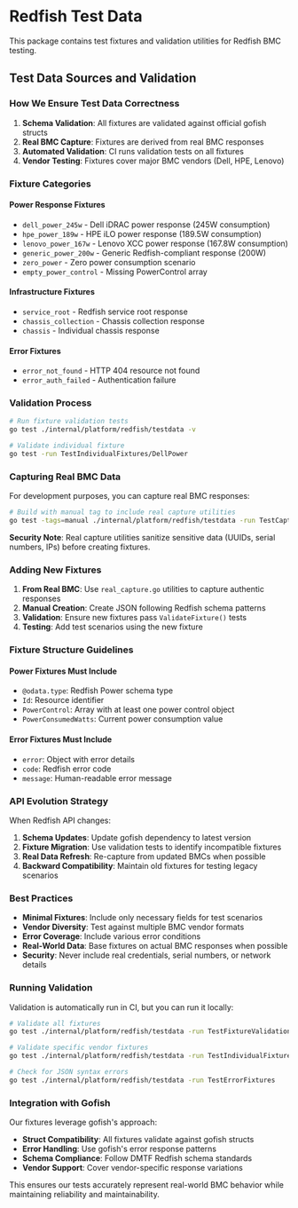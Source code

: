 # Redfish Test Data

This package contains test fixtures and validation utilities for Redfish BMC testing.

## Test Data Sources and Validation

### How We Ensure Test Data Correctness

1. **Schema Validation**: All fixtures are validated against official gofish structs
2. **Real BMC Capture**: Fixtures are derived from real BMC responses
3. **Automated Validation**: CI runs validation tests on all fixtures
4. **Vendor Testing**: Fixtures cover major BMC vendors (Dell, HPE, Lenovo)

### Fixture Categories

#### Power Response Fixtures

- `dell_power_245w` - Dell iDRAC power response (245W consumption)
- `hpe_power_189w` - HPE iLO power response (189.5W consumption)
- `lenovo_power_167w` - Lenovo XCC power response (167.8W consumption)
- `generic_power_200w` - Generic Redfish-compliant response (200W)
- `zero_power` - Zero power consumption scenario
- `empty_power_control` - Missing PowerControl array

#### Infrastructure Fixtures

- `service_root` - Redfish service root response
- `chassis_collection` - Chassis collection response
- `chassis` - Individual chassis response

#### Error Fixtures

- `error_not_found` - HTTP 404 resource not found
- `error_auth_failed` - Authentication failure

### Validation Process

```bash
# Run fixture validation tests
go test ./internal/platform/redfish/testdata -v

# Validate individual fixture
go test -run TestIndividualFixtures/DellPower
```

### Capturing Real BMC Data

For development purposes, you can capture real BMC responses:

```bash
# Build with manual tag to include real capture utilities
go test -tags=manual ./internal/platform/redfish/testdata -run TestCapture
```

**Security Note**: Real capture utilities sanitize sensitive data (UUIDs, serial numbers, IPs) before creating fixtures.

### Adding New Fixtures

1. **From Real BMC**: Use `real_capture.go` utilities to capture authentic responses
2. **Manual Creation**: Create JSON following Redfish schema patterns
3. **Validation**: Ensure new fixtures pass `ValidateFixture()` tests
4. **Testing**: Add test scenarios using the new fixture

### Fixture Structure Guidelines

#### Power Fixtures Must Include

- `@odata.type`: Redfish Power schema type
- `Id`: Resource identifier
- `PowerControl`: Array with at least one power control object
- `PowerConsumedWatts`: Current power consumption value

#### Error Fixtures Must Include

- `error`: Object with error details
- `code`: Redfish error code
- `message`: Human-readable error message

### API Evolution Strategy

When Redfish API changes:

1. **Schema Updates**: Update gofish dependency to latest version
2. **Fixture Migration**: Use validation tests to identify incompatible fixtures
3. **Real Data Refresh**: Re-capture from updated BMCs when possible
4. **Backward Compatibility**: Maintain old fixtures for testing legacy scenarios

### Best Practices

- **Minimal Fixtures**: Include only necessary fields for test scenarios
- **Vendor Diversity**: Test against multiple BMC vendor formats
- **Error Coverage**: Include various error conditions
- **Real-World Data**: Base fixtures on actual BMC responses when possible
- **Security**: Never include real credentials, serial numbers, or network details

### Running Validation

Validation is automatically run in CI, but you can run it locally:

```bash
# Validate all fixtures
go test ./internal/platform/redfish/testdata -run TestFixtureValidation

# Validate specific vendor fixtures
go test ./internal/platform/redfish/testdata -run TestIndividualFixtures/Dell

# Check for JSON syntax errors
go test ./internal/platform/redfish/testdata -run TestErrorFixtures
```

### Integration with Gofish

Our fixtures leverage gofish's approach:

- **Struct Compatibility**: All fixtures validate against gofish structs
- **Error Handling**: Use gofish's error response patterns
- **Schema Compliance**: Follow DMTF Redfish schema standards
- **Vendor Support**: Cover vendor-specific response variations

This ensures our tests accurately represent real-world BMC behavior while maintaining reliability and maintainability.
